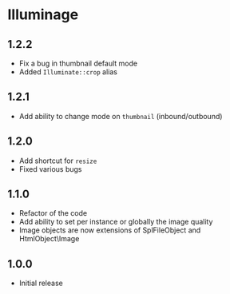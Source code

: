 # Illuminage

## 1.2.2

- Fix a bug in thumbnail default mode
- Added `Illuminate::crop` alias

## 1.2.1

- Add ability to change mode on `thumbnail` (inbound/outbound)

## 1.2.0

- Add shortcut for `resize`
- Fixed various bugs

## 1.1.0

- Refactor of the code
- Add ability to set per instance or globally the image quality
- Image objects are now extensions of SplFileObject and HtmlObject\Image

## 1.0.0

- Initial release